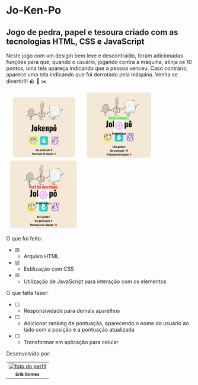 <h1>Jo-Ken-Po</h1>

<h2>Jogo de pedra, papel e tesoura criado com as tecnologias HTML, CSS e JavaScript</h2>

<p text-align="justify">Neste jogo com um desigin bem leve e descontraído, foram adicionadas funções para que, quando
    o usuário, jogando contra a máquina, atinja os 10 pontos, uma tela apareça indicando que a pessoa venceu. 
    Caso contrário, aparece uma tela indicando que foi derrotado pela máquina. Venha se divertir!!! 🪨 📰 ✂️</p>

<div display="flex" gap="20px">
    <img src="./assets/Screen Jokenpo.png" width="200px"/>
    <img src="./assets/Print winner.png" width="200px"/>
    <img src="./assets/Print looser.png" width="200px"/>
</div>

O que foi feito:
- [x] - Arquivo HTML
- [x] - Estilização com CSS
- [x] - Utilização de JavaScript para interação com os elementos

O que falta fazer:
- [ ] - Responsividade para demais aparelhos
- [ ] - Adicionar ranking de pontuação, aparecendo o nome do usuário ao lado com a posição e a pontuação atualizada
- [ ] - Transformar em aplicação para celular

Desenvolvido por:

<table>
  <tr>
    <td align="center">
      <a href="https://github.com/gGtEriKk">
        <img src="./assets/Foto-de-perfil-do-GitHub.png" width=100px; alt="foto do perfil"><br>
          <sub>
            <b>Erik Gomes</b>
          </sub>
      </a>
</table>
